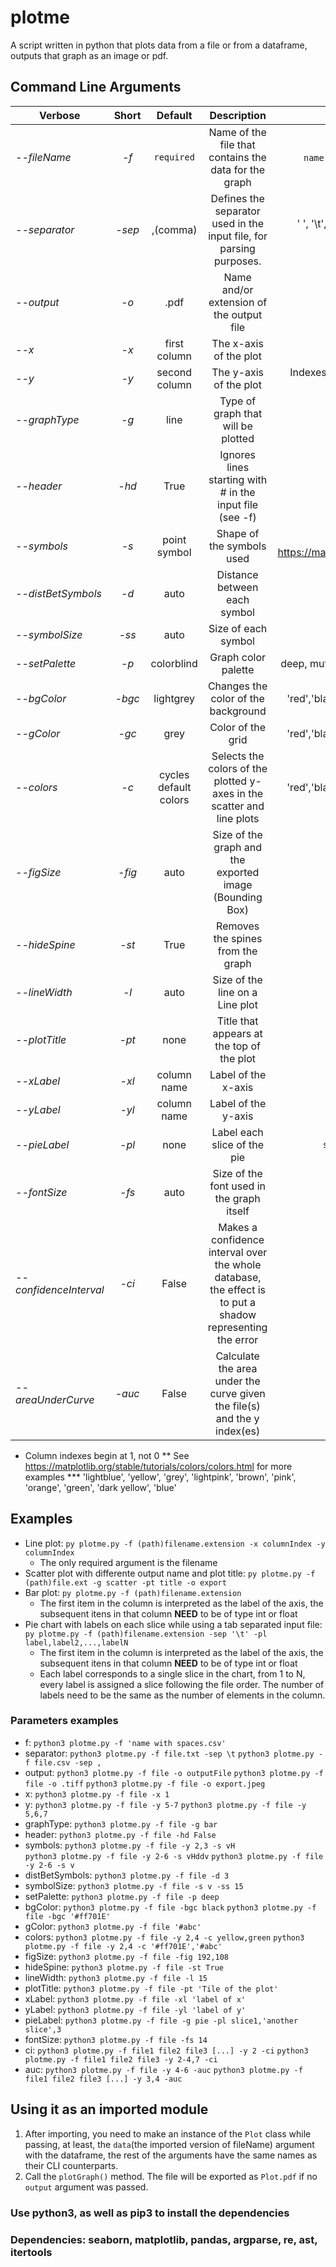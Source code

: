 # plotme
 A script written in python that plots data from a file or from a dataframe, outputs that graph as an image or pdf. 

## Command Line Arguments
| Verbose            | Short    | Default       | Description                                           | Valid Values                                           |
|--------------------|:--------:|:-------------:|:-----------------------------------------------------:|:------------------------------------------------------:|
| _--fileName_       | _-f_     | `required`    | Name of the file that contains the data for the graph | `name with or without path`.`extension`                |
| _--separator_ | _-sep_ | ,(comma) | Defines the separator used in the input file, for parsing purposes. | ' ', '\\t', regular expressions and other file delimiters |
| _--output_         | _-o_     | .pdf          | Name and/or extension of the output file              | '.png', 'name', 'name.png'                             |
| _--x_              | _-x_     | first column  | The x-axis of the plot                                | Indexes of columns                             *       |
| _--y_              | _-y_     | second column | The y-axis of the plot             | Indexes of columns(value, list [ex: 2,3,4] or sequences [ex: 2-4] *       |
| _--graphType_      | _-g_     | line          | Type of graph that will be plotted                    | line, scatter, pie and bar                             |
| _--header_         | _-hd_    | True       | Ignores lines starting with # in the input file (see -f) | `True` or `False`                                      |
| _--symbols_        | _-s_     | point symbol  | Shape of the symbols used     | Lists [ex: vhD] or values in https://matplotlib.org/3.1.0/api/markers_api.html |
| _--distBetSymbols_ | _-d_     | auto          | Distance between each symbol                          | `int`                                                  |
| _--symbolSize_     | _-ss_    | auto          | Size of each symbol                                   | `float`                                                |
| _--setPalette_     | _-p_     | colorblind    | Graph color palette                                   | deep, muted, pastel, bright, dark and colorblind       |
| _--bgColor_        | _-bgc_   | lightgrey     | Changes the color of the background                   | 'red','black','lightyellow','#abc','#ff701E'   **      |
| _--gColor_         | _-gc_    | grey          | Color of the grid                                     | 'red','black','lightyellow','#abc','#ff701E'   **      |
| _--colors_ | _-c_ | cycles default colors | Selects the colors of the plotted y-axes in the scatter and line plots | 'red','black','lightyellow','#abc','#ff701E'   ** |
| _--figSize_        | _-fig_   | auto        | Size of the graph and the exported image (Bounding Box) | `float,float`                                          |
| _--hideSpine_      | _-st_    | True          | Removes the spines from the graph                     | `True` or `False`                                      |
| _--lineWidth_      | _-l_     | auto          | Size of the line on a Line plot                       | `int` or `float`                                       |
| _--plotTitle_      | _-pt_    | none          | Title that appears at the top of the plot             | `string`                                               |
| _--xLabel_         | _-xl_    | column name   | Label of the x-axis                                   | `string`                                               |
| _--yLabel_         | _-yl_    | column name   | Label of the y-axis                                   | `string`                                               |
| _--pieLabel_       | _-pl_    | none          | Label each slice of the pie                           | `string1,string2,...,stringN`                          |
| _--fontSize_       | _-fs_    | auto          | Size of the font used in the graph itself             | `int`                                                  |
| _--confidenceInterval_  | _-ci_ | False       | Makes a confidence interval over the whole database, the effect is to put a shadow representing the error | `True` or `False` |
| _--areaUnderCurve_  | _-auc_  | False         | Calculate the area under the curve given the file(s) and the y index(es) | `True` or `False`                   |

* Column indexes begin at 1, not 0
** See https://matplotlib.org/stable/tutorials/colors/colors.html for more examples
*** 'lightblue', 'yellow', 'grey', 'lightpink', 'brown', 'pink', 'orange', 'green', 'dark yellow', 'blue'

## Examples
 - Line plot: `py plotme.py -f (path)filename.extension -x columnIndex -y columnIndex`
    - The only required argument is the filename 
 - Scatter plot with differente output name and plot title: `py plotme.py -f (path)file.ext -g scatter -pt title -o export` 
 - Bar plot: `py plotme.py -f (path)filename.extension`
    - The first item in the column is interpreted as the label of the axis, the subsequent itens in that column **NEED** to be of type int or float
 - Pie chart with labels on each slice while using a tab separated input file: `py plotme.py -f (path)filename.extension -sep '\t' -pl label,label2,...,labelN`
    - The first item in the column is interpreted as the label of the axis, the subsequent itens in that column **NEED** to be of type int or float
    - Each label corresponds to a single slice in the chart, from 1 to N, every label is assigned a slice following the file order. The number of labels need to be the same as the number of elements in the column.
### Parameters examples  
   - f:              `python3 plotme.py -f 'name with spaces.csv'`
   - separator:      `python3 plotme.py -f file.txt -sep \t`
                     `python3 plotme.py -f file.csv -sep ,`
   - output:         `python3 plotme.py -f file -o outputFile`
                     `python3 plotme.py -f file -o .tiff`
                     `python3 plotme.py -f file -o export.jpeg`
   - x:              `python3 plotme.py -f file -x 1`            
   - y:              `python3 plotme.py -f file -y 5-7`
                     `python3 plotme.py -f file -y 5,6,7`
   - graphType:      `python3 plotme.py -f file -g bar`   
   - header:         `python3 plotme.py -f file -hd False`   
   - symbols:        `python3 plotme.py -f file -y 2,3 -s vH`  
                     `python3 plotme.py -f file -y 2-6 -s vHddv`
                     `python3 plotme.py -f file -y 2-6 -s v` 
   - distBetSymbols: `python3 plotme.py -f file -d 3`
   - symbolSize:     `python3 plotme.py -f file -s v -ss 15`
   - setPalette:     `python3 plotme.py -f file -p deep`
   - bgColor:        `python3 plotme.py -f file -bgc black`
                     `python3 plotme.py -f file -bgc '#ff701E'`
   - gColor:         `python3 plotme.py -f file '#abc'`
   - colors:         `python3 plotme.py -f file -y 2,4 -c yellow,green`
                     `python3 plotme.py -f file -y 2,4 -c '#ff701E','#abc'`
   - figSize:        `python3 plotme.py -f file -fig 192,108`
   - hideSpine:      `python3 plotme.py -f file -st True`
   - lineWidth:      `python3 plotme.py -f file -l 15`
   - plotTitle:      `python3 plotme.py -f file -pt 'Tile of the plot'`
   - xLabel:         `python3 plotme.py -f file -xl 'label of x'`
   - yLabel:         `python3 plotme.py -f file -yl 'label of y'`
   - pieLabel:       `python3 plotme.py -f file -g pie -pl slice1,'another slice',3`
   - fontSize:       `python3 plotme.py -f file -fs 14`
   - ci:             `python3 plotme.py -f file1 file2 file3 [...] -y 2 -ci` 
                     `python3 plotme.py -f file1 file2 file3 -y 2-4,7 -ci`
   - auc:            `python3 plotme.py -f file -y 4-6 -auc`
                     `python3 plotme.py -f file1 file2 file3 [...] -y 3,4 -auc`

## Using it as an imported module

 1. After importing, you need to make an instance of the `Plot` class while passing, at least, the  `data`(the imported version of fileName) argument with the dataframe, the rest of the arguments have the same names as their CLI counterparts. 
 2. Call the `plotGraph()` method. The file will be exported as `Plot.pdf` if no `output` argument was passed.

### Use python3, as well as pip3 to install the dependencies

### Dependencies: seaborn, matplotlib, pandas, argparse, re, ast, itertools
